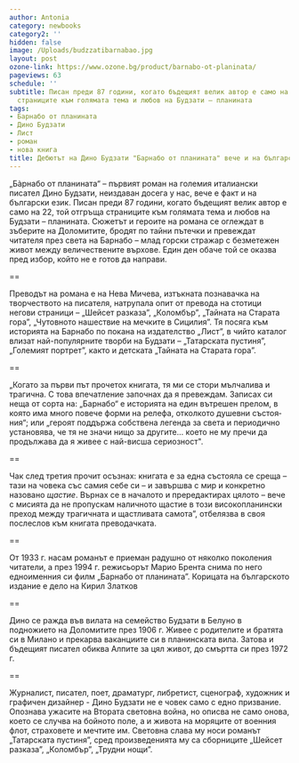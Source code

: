 ```yaml
---
author: Antonia
category: newbooks
category2: ''
hidden: false
image: /Uploads/budzzatibarnabao.jpg
layout: post
ozone-link: https://www.ozone.bg/product/barnabo-ot-planinata/
pageviews: 63
schedule: ''
subtitle: Писан преди 87 години, когато бъдещият велик автор е само на 22, той отгръща
  страниците към голямата тема и любов на Будзати – планината
tags:
- Барнабо от планината
- Дино Будзати
- Лист
- роман
- нова книга
title: Дебютът на Дино Будзати "Барнабо от планината" вече и на български
---
```


„Бàрнабо от планината“ – първият роман на големия италиански писател Дино Будзати, неиздаван досега у нас, вече е факт и на български език. Писан преди 87 години, когато бъдещият велик автор е само на 22, той отгръща страниците към голямата тема и любов на Будзати – планината. Сюжетът и героите на романа се оглеждат в зъберите на Доломитите, бродят по тайни пътечки и превеждат читателя през света на Барнабо – млад горски стражар с безметежен живот между величествените върхове. Един ден обаче той се оказва пред избор, който не е готов да направи.

\==

Преводът на романа е на Нева Мичева, изтъкната познавачка на творчеството на писателя, натрупала опит от превода на стотици негови страници – „Шейсет разказа”, „Коломбър”, „Тайната на Старата гора”, „Чутовното нашествие на мечките в Сицилия”. Тя посяга към историята на Барнабо по покана на издателство „Лист”, в чийто каталог влизат най-популярните творби на Будзати – „Татарската пустиня”, „Големият портрет”, както и детската „Тайната на Старата гора”.

\==

„Когато за първи път прочетох книгата, тя ми се стори мълчалива и трагична. С това впечатление започнах да я превеждам. Записах си неща от сорта на: „Барнабо“ е историята на един вътрешен прелом, в която има много повече форми на релефа, отколкото душевни състоя­ния“; или „героят поддържа собствена легенда за света и периодично установява, че тя не значи нищо за другите... което не му пречи да продължава да я живее с най-висша сериозност". 

\==

Чак след третия прочит осъзнах: книгата е за една състояла се среща – тази на човека със самия себе си – и завършва с мир и конкретно назовано *щастие*. Върнах се в началото и прередактирах цялото – вече с мисията да не пропускам наличното щастие в този високопланински преход между трагичната и щастливата самота”, отбелязва в своя послеслов към книгата преводачката.

\==

От 1933 г. насам романът е приеман радушно от няколко поколения читатели, а през 1994 г. режисьорът Марио Брента снима по него едноименния си филм „Барнабо от планината”. Корицата на българското издание е дело на Кирил Златков

\==

Дино се ражда във вилата на семейство Будзати в Белуно в подножието на Доломитите през 1906 г. Живее с родителите и братята си в Милано и прекарва ваканциите си в планинската вила. Затова и бъдещият писател обиква Алпите за цял живот, до смъртта си през 1972 г.

\==

Журналист, писател, поет, драматург, либретист, сценограф, художник и графичен дизайнер - Дино Будзати не е човек само с едно призвание. Опознава ужасите на Втората световна война, но описва не само онова, което се случва на бойното поле, а и живота на моряците от военния флот, страховете и мечтите им. Световна слава му носи романът „Татарската пустиня”, сред произведенията му са сборниците „Шейсет разказа”, „Коломбър”, „Трудни нощи”.